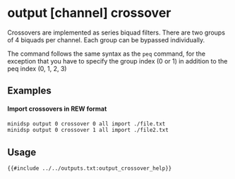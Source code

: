# output [channel] crossover

Crossovers are implemented as series biquad filters. There are two groups of 4 biquads per channel. Each group can be bypassed individually.

The command follows the same syntax as the `peq` command, for the exception that you have to specify the group index (0 or 1) in addition to the peq index (0, 1, 2, 3)


## Examples

#### Import crossovers in REW format
```bash
minidsp output 0 crossover 0 all import ./file.txt
minidsp output 0 crossover 1 all import ./file2.txt
```

## Usage
```
{{#include ../../outputs.txt:output_crossover_help}}
```

